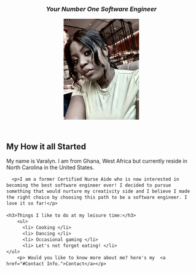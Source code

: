 
<html>
<head>


<link rel="stylesheet" href="https://cdnjs.cloudflare.com/ajax/libs/normalize/5.0.0/normalize.min.css" />

<link href="style.css" rel="stylesheet" type="text/css" />

</head>

<body>

<!-- WEB PAGE CONTENT HERE -->
<header>
<article>
  <section>
<div class="pageContainer"> 
  <div class="textContainer">
    <em><h1>Your Number One Software Engineer</h1></em>
      <div class="imageContainer"> 
    <img src="varalyn.jpeg" width= "200" alt="Varalyn at the beach"/>
    </div>
    </section>
  </header>
    <h2>My How it all Started </h2>
      <p>My name is Varalyn. I am from Ghana, West Africa but currently reside in North Carolina in the United States.</p>
    
      <p>I am a former Certified Nurse Aide who is now interested in becoming the best software engineer ever! I decided to pursue something that would nurture my creativity side and I believe I made the right choice by choosing this path to be a software engineer. I love it so far!</p>
        
    <h3>Things I like to do at my leisure time:</h3>
        <ul>
          <li> Cooking </li>
          <li> Dancing </li>
          <li> Occasional gaming </li>
          <li> Let's not forget eating! </li>
    </ul>
        <p> Would you like to know more about me? here's my  <a href="#Contact Info.">Contact</a></p>
  
      
  </div>
</div>

</body>
</html>

